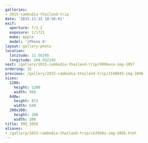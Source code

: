 ```yaml
---
galleries:
- 2015-cambodia-thailand-trip
date: '2015-11-15 18:50:01'
exif:
  aperture: f/2.2
  exposure: 1/1721
  make: Apple
  model: 'iPhone 6'
layout: gallery-photo
location:
  latitude: 11.56295
  longitude: 104.932145
next: /gallery/2015-cambodia-thailand-trip/999bece-img-1057
ordering: 15
previous: /gallery/2015-cambodia-thailand-trip/2148845-img-1046
sizes:
  1280:
    height: 1280
    width: 960
  640w:
    height: 853
    width: 640
  200x200:
    height: 200
    width: 200
title: IMG_1056
aliases:
- /gallery/2015-cambodia-thailand-trip/cb35b0a-img-1056.html
---
```

